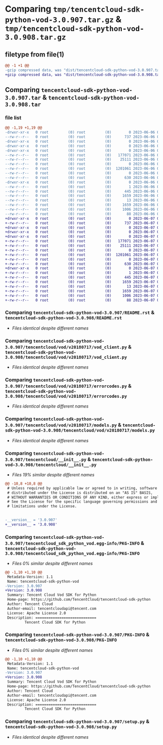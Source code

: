 # Comparing `tmp/tencentcloud-sdk-python-vod-3.0.907.tar.gz` & `tmp/tencentcloud-sdk-python-vod-3.0.908.tar.gz`

## filetype from file(1)

```diff
@@ -1 +1 @@
-gzip compressed data, was "dist/tencentcloud-sdk-python-vod-3.0.907.tar", last modified: Tue Jun  6 02:39:02 2023, max compression
+gzip compressed data, was "dist/tencentcloud-sdk-python-vod-3.0.908.tar", last modified: Wed Jun  7 00:36:23 2023, max compression
```

## Comparing `tencentcloud-sdk-python-vod-3.0.907.tar` & `tencentcloud-sdk-python-vod-3.0.908.tar`

### file list

```diff
@@ -1,19 +1,19 @@
-drwxr-xr-x   0 root         (0) root         (0)        0 2023-06-06 02:39:02.000000 tencentcloud-sdk-python-vod-3.0.907/
--rw-r--r--   0 root         (0) root         (0)      737 2023-06-06 02:39:02.000000 tencentcloud-sdk-python-vod-3.0.907/README.rst
-drwxr-xr-x   0 root         (0) root         (0)        0 2023-06-06 02:39:02.000000 tencentcloud-sdk-python-vod-3.0.907/tencentcloud/
-drwxr-xr-x   0 root         (0) root         (0)        0 2023-06-06 02:39:02.000000 tencentcloud-sdk-python-vod-3.0.907/tencentcloud/vod/
-drwxr-xr-x   0 root         (0) root         (0)        0 2023-06-06 02:39:02.000000 tencentcloud-sdk-python-vod-3.0.907/tencentcloud/vod/v20180717/
--rw-r--r--   0 root         (0) root         (0)   177071 2023-06-06 02:39:02.000000 tencentcloud-sdk-python-vod-3.0.907/tencentcloud/vod/v20180717/vod_client.py
--rw-r--r--   0 root         (0) root         (0)    25111 2023-06-06 02:39:02.000000 tencentcloud-sdk-python-vod-3.0.907/tencentcloud/vod/v20180717/errorcodes.py
--rw-r--r--   0 root         (0) root         (0)        0 2023-06-06 02:39:02.000000 tencentcloud-sdk-python-vod-3.0.907/tencentcloud/vod/v20180717/__init__.py
--rw-r--r--   0 root         (0) root         (0)  1201061 2023-06-06 02:39:02.000000 tencentcloud-sdk-python-vod-3.0.907/tencentcloud/vod/v20180717/models.py
--rw-r--r--   0 root         (0) root         (0)        0 2023-06-06 02:39:02.000000 tencentcloud-sdk-python-vod-3.0.907/tencentcloud/vod/__init__.py
--rw-r--r--   0 root         (0) root         (0)      630 2023-06-06 02:39:02.000000 tencentcloud-sdk-python-vod-3.0.907/tencentcloud/__init__.py
-drwxr-xr-x   0 root         (0) root         (0)        0 2023-06-06 02:39:02.000000 tencentcloud-sdk-python-vod-3.0.907/tencentcloud_sdk_python_vod.egg-info/
--rw-r--r--   0 root         (0) root         (0)        1 2023-06-06 02:39:02.000000 tencentcloud-sdk-python-vod-3.0.907/tencentcloud_sdk_python_vod.egg-info/dependency_links.txt
--rw-r--r--   0 root         (0) root         (0)      445 2023-06-06 02:39:02.000000 tencentcloud-sdk-python-vod-3.0.907/tencentcloud_sdk_python_vod.egg-info/SOURCES.txt
--rw-r--r--   0 root         (0) root         (0)     1659 2023-06-06 02:39:02.000000 tencentcloud-sdk-python-vod-3.0.907/tencentcloud_sdk_python_vod.egg-info/PKG-INFO
--rw-r--r--   0 root         (0) root         (0)       13 2023-06-06 02:39:02.000000 tencentcloud-sdk-python-vod-3.0.907/tencentcloud_sdk_python_vod.egg-info/top_level.txt
--rw-r--r--   0 root         (0) root         (0)     1659 2023-06-06 02:39:02.000000 tencentcloud-sdk-python-vod-3.0.907/PKG-INFO
--rw-r--r--   0 root         (0) root         (0)     1006 2023-06-06 02:39:02.000000 tencentcloud-sdk-python-vod-3.0.907/setup.py
--rw-r--r--   0 root         (0) root         (0)       88 2023-06-06 02:39:02.000000 tencentcloud-sdk-python-vod-3.0.907/setup.cfg
+drwxr-xr-x   0 root         (0) root         (0)        0 2023-06-07 00:36:23.000000 tencentcloud-sdk-python-vod-3.0.908/
+-rw-r--r--   0 root         (0) root         (0)      737 2023-06-07 00:36:23.000000 tencentcloud-sdk-python-vod-3.0.908/README.rst
+drwxr-xr-x   0 root         (0) root         (0)        0 2023-06-07 00:36:23.000000 tencentcloud-sdk-python-vod-3.0.908/tencentcloud/
+drwxr-xr-x   0 root         (0) root         (0)        0 2023-06-07 00:36:23.000000 tencentcloud-sdk-python-vod-3.0.908/tencentcloud/vod/
+drwxr-xr-x   0 root         (0) root         (0)        0 2023-06-07 00:36:23.000000 tencentcloud-sdk-python-vod-3.0.908/tencentcloud/vod/v20180717/
+-rw-r--r--   0 root         (0) root         (0)   177071 2023-06-07 00:36:23.000000 tencentcloud-sdk-python-vod-3.0.908/tencentcloud/vod/v20180717/vod_client.py
+-rw-r--r--   0 root         (0) root         (0)    25111 2023-06-07 00:36:23.000000 tencentcloud-sdk-python-vod-3.0.908/tencentcloud/vod/v20180717/errorcodes.py
+-rw-r--r--   0 root         (0) root         (0)        0 2023-06-07 00:36:23.000000 tencentcloud-sdk-python-vod-3.0.908/tencentcloud/vod/v20180717/__init__.py
+-rw-r--r--   0 root         (0) root         (0)  1201061 2023-06-07 00:36:23.000000 tencentcloud-sdk-python-vod-3.0.908/tencentcloud/vod/v20180717/models.py
+-rw-r--r--   0 root         (0) root         (0)        0 2023-06-07 00:36:23.000000 tencentcloud-sdk-python-vod-3.0.908/tencentcloud/vod/__init__.py
+-rw-r--r--   0 root         (0) root         (0)      630 2023-06-07 00:36:23.000000 tencentcloud-sdk-python-vod-3.0.908/tencentcloud/__init__.py
+drwxr-xr-x   0 root         (0) root         (0)        0 2023-06-07 00:36:23.000000 tencentcloud-sdk-python-vod-3.0.908/tencentcloud_sdk_python_vod.egg-info/
+-rw-r--r--   0 root         (0) root         (0)        1 2023-06-07 00:36:23.000000 tencentcloud-sdk-python-vod-3.0.908/tencentcloud_sdk_python_vod.egg-info/dependency_links.txt
+-rw-r--r--   0 root         (0) root         (0)      445 2023-06-07 00:36:23.000000 tencentcloud-sdk-python-vod-3.0.908/tencentcloud_sdk_python_vod.egg-info/SOURCES.txt
+-rw-r--r--   0 root         (0) root         (0)     1659 2023-06-07 00:36:23.000000 tencentcloud-sdk-python-vod-3.0.908/tencentcloud_sdk_python_vod.egg-info/PKG-INFO
+-rw-r--r--   0 root         (0) root         (0)       13 2023-06-07 00:36:23.000000 tencentcloud-sdk-python-vod-3.0.908/tencentcloud_sdk_python_vod.egg-info/top_level.txt
+-rw-r--r--   0 root         (0) root         (0)     1659 2023-06-07 00:36:23.000000 tencentcloud-sdk-python-vod-3.0.908/PKG-INFO
+-rw-r--r--   0 root         (0) root         (0)     1006 2023-06-07 00:36:23.000000 tencentcloud-sdk-python-vod-3.0.908/setup.py
+-rw-r--r--   0 root         (0) root         (0)       88 2023-06-07 00:36:23.000000 tencentcloud-sdk-python-vod-3.0.908/setup.cfg
```

### Comparing `tencentcloud-sdk-python-vod-3.0.907/README.rst` & `tencentcloud-sdk-python-vod-3.0.908/README.rst`

 * *Files identical despite different names*

### Comparing `tencentcloud-sdk-python-vod-3.0.907/tencentcloud/vod/v20180717/vod_client.py` & `tencentcloud-sdk-python-vod-3.0.908/tencentcloud/vod/v20180717/vod_client.py`

 * *Files identical despite different names*

### Comparing `tencentcloud-sdk-python-vod-3.0.907/tencentcloud/vod/v20180717/errorcodes.py` & `tencentcloud-sdk-python-vod-3.0.908/tencentcloud/vod/v20180717/errorcodes.py`

 * *Files identical despite different names*

### Comparing `tencentcloud-sdk-python-vod-3.0.907/tencentcloud/vod/v20180717/models.py` & `tencentcloud-sdk-python-vod-3.0.908/tencentcloud/vod/v20180717/models.py`

 * *Files identical despite different names*

### Comparing `tencentcloud-sdk-python-vod-3.0.907/tencentcloud/__init__.py` & `tencentcloud-sdk-python-vod-3.0.908/tencentcloud/__init__.py`

 * *Files 19% similar despite different names*

```diff
@@ -10,8 +10,8 @@
 # Unless required by applicable law or agreed to in writing, software
 # distributed under the License is distributed on an "AS IS" BASIS,
 # WITHOUT WARRANTIES OR CONDITIONS OF ANY KIND, either express or implied.
 # See the License for the specific language governing permissions and
 # limitations under the License.
 
 
-__version__ = '3.0.907'
+__version__ = '3.0.908'
```

### Comparing `tencentcloud-sdk-python-vod-3.0.907/tencentcloud_sdk_python_vod.egg-info/PKG-INFO` & `tencentcloud-sdk-python-vod-3.0.908/tencentcloud_sdk_python_vod.egg-info/PKG-INFO`

 * *Files 0% similar despite different names*

```diff
@@ -1,10 +1,10 @@
 Metadata-Version: 1.1
 Name: tencentcloud-sdk-python-vod
-Version: 3.0.907
+Version: 3.0.908
 Summary: Tencent Cloud Vod SDK for Python
 Home-page: https://github.com/TencentCloud/tencentcloud-sdk-python
 Author: Tencent Cloud
 Author-email: tencentcloudapi@tencent.com
 License: Apache License 2.0
 Description: ============================
         Tencent Cloud SDK for Python
```

### Comparing `tencentcloud-sdk-python-vod-3.0.907/PKG-INFO` & `tencentcloud-sdk-python-vod-3.0.908/PKG-INFO`

 * *Files 0% similar despite different names*

```diff
@@ -1,10 +1,10 @@
 Metadata-Version: 1.1
 Name: tencentcloud-sdk-python-vod
-Version: 3.0.907
+Version: 3.0.908
 Summary: Tencent Cloud Vod SDK for Python
 Home-page: https://github.com/TencentCloud/tencentcloud-sdk-python
 Author: Tencent Cloud
 Author-email: tencentcloudapi@tencent.com
 License: Apache License 2.0
 Description: ============================
         Tencent Cloud SDK for Python
```

### Comparing `tencentcloud-sdk-python-vod-3.0.907/setup.py` & `tencentcloud-sdk-python-vod-3.0.908/setup.py`

 * *Files identical despite different names*

